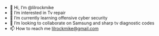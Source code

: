 - 👋 Hi, I’m @lilrockmike
- 👀 I’m interested in Tv repair
- 🌱 I’m currently learning offensive cyber security
- 💞️ I’m looking to collaborate on Samsung and sharp tv diagnostic codes
- 📫 How to reach me lilrockmike@gmail.com

<!---
lilrockmike/lilrockmike is a ✨ special ✨ repository because its `README.md` (this file) appears on your GitHub profile.
You can click the Preview link to take a look at your changes.
--->
